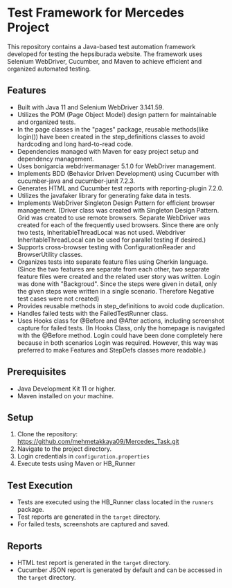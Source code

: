 # Test Framework for Mercedes Project

This repository contains a Java-based test automation framework developed for testing the hepsiburada website. The framework uses Selenium WebDriver, Cucumber, and Maven to achieve efficient and organized automated testing.

## Features

- Built with Java 11 and Selenium WebDriver 3.141.59.
- Utilizes the POM (Page Object Model) design pattern for maintainable and organized tests.
- In the page classes in the "pages" package, reusable methods(like login()) have been created in the step_definitions classes to avoid hardcoding and long hard-to-read code.
- Dependencies managed with Maven for easy project setup and dependency management.
- Uses bonigarcia webdrivermanager 5.1.0 for WebDriver management.
- Implements BDD (Behavior Driven Development) using Cucumber with cucumber-java and cucumber-junit 7.2.3.
- Generates HTML and Cucumber test reports with reporting-plugin 7.2.0.
- Utilizes the javafaker library for generating fake data in tests.
- Implements WebDriver Singleton Design Pattern for efficient browser management. (Driver class was created with Singleton Design Pattern. Grid was created to use remote browsers. Separate WebDriver was created for each of the frequently used browsers. Since there are only two tests, InheritableThreadLocal was not used. Webdriver InheritableThreadLocal can be used for parallel testing if desired.)
- Supports cross-browser testing with ConfigurationReader and BrowserUtility classes.
- Organizes tests into separate feature files using Gherkin language. (Since the two features are separate from each other, two separate feature files were created and the related user story was written. Login was done with "Backgroud". Since the steps were given in detail, only the given steps were written in a single scenario. Therefore Negative test cases were not created)
- Provides reusable methods in step_definitions to avoid code duplication.
- Handles failed tests with the FailedTestRunner class.
- Uses Hooks class for @Before and @After actions, including screenshot capture for failed tests. (In Hooks Class, only the homepage is navigated with the @Before method. Login could have been done completely here because in both scenarios Login was required. However, this way was preferred to make Features and StepDefs classes more readable.)

## Prerequisites

- Java Development Kit 11 or higher.
- Maven installed on your machine.

## Setup

1. Clone the repository: https://github.com/mehmetakkaya09/Mercedes_Task.git
2. Navigate to the project directory.
3. Login credentials in `configuration.properties`
4.  Execute tests using Maven or HB_Runner

##  Test Execution 

- Tests are executed using the HB_Runner class located in the `runners` package. 
- Test reports are generated in the `target` directory. 
-  For failed tests, screenshots are captured and saved.

##  Reports

- HTML test report is generated in the `target` directory. 
- Cucumber JSON report is generated by default and can be accessed in the `target` directory.